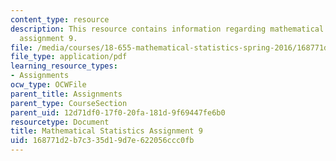 ```yaml
---
content_type: resource
description: This resource contains information regarding mathematical statistics,
  assignment 9.
file: /media/courses/18-655-mathematical-statistics-spring-2016/168771d2b7c335d19d7e622056ccc0fb_MIT18_655S16_ProblemSet_9.pdf
file_type: application/pdf
learning_resource_types:
- Assignments
ocw_type: OCWFile
parent_title: Assignments
parent_type: CourseSection
parent_uid: 12d71df0-17f0-20fa-181d-9f69447fe6b0
resourcetype: Document
title: Mathematical Statistics Assignment 9
uid: 168771d2-b7c3-35d1-9d7e-622056ccc0fb
---
```

